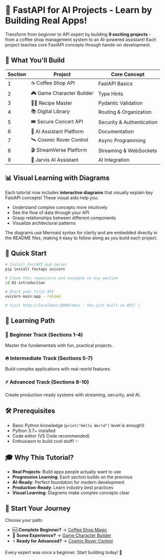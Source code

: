 # 🚀 FastAPI for AI Projects - Learn by Building Real Apps!

Transform from beginner to API expert by building **9 exciting projects** - from a coffee shop management system to an AI-powered assistant! Each project teaches core FastAPI concepts through hands-on development.

## 🎯 What You'll Build

| Section | Project | Core Concept | 
|---------|---------|--------------|
| 1 | ☕ Coffee Shop API | FastAPI Basics |
| 2 | 🎮 Game Character Builder | Type Hints |
| 3 | 👨‍🍳 Recipe Master | Pydantic Validation |
| 4 | 📚 Digital Library | Routing & Organization |
| 5 | 🎟️ Secure Concert API | Security & Authentication |
| 6 | 🤖 AI Assistant Platform | Documentation |
| 7 | 🛰️ Cosmic Rover Control | Async Programming |
| 8 | 🎬 StreamVerse Platform | Streaming & WebSockets |
| 9 | 🤖 Jarvis AI Assistant | AI Integration |

## 📊 Visual Learning with Diagrams

Each tutorial now includes **interactive diagrams** that visually explain key FastAPI concepts! These visual aids help you:

- Understand complex concepts more intuitively
- See the flow of data through your API
- Grasp relationships between different components
- Visualize architectural patterns

The diagrams use Mermaid syntax for clarity and are embedded directly in the README files, making it easy to follow along as you build each project.

## 🚀 Quick Start

```bash
# Install FastAPI and server
pip install fastapi uvicorn

# Clone this repository and navigate to any section
cd 01-introduction

# Start your first API
uvicorn main:app --reload

# Visit http://localhost:8000/docs - You just built an API! 🎉
```

## 📖 Learning Path

### 🌱 **Beginner Track** (Sections 1-4)
Master the fundamentals with fun, practical projects.

### 🔥 **Intermediate Track** (Sections 5-7) 
Build complex applications with real-world features.

### ⚡ **Advanced Track** (Sections 8-10)
Create production-ready systems with streaming, security, and AI.

## 🛠️ Prerequisites

- Basic Python knowledge (`print("Hello World")` level is enough!)
- Python 3.7+ installed
- Code editor (VS Code recommended)
- Enthusiasm to build cool stuff! ✨

## 🎓 Why This Tutorial?

- **Real Projects**: Build apps people actually want to use
- **Progressive Learning**: Each section builds on the previous
- **AI-Ready**: Perfect foundation for modern development
- **Production-Ready**: Learn industry best practices
- **Visual Learning**: Diagrams make complex concepts clear

## 🚀 Start Your Journey

Choose your path:
- 🆕 **Complete Beginner?** → [Coffee Shop Magic](introduction/)
- 🔄 **Some Experience?** → [Game Character Builder](type-hints/)  
- ⚡ **Ready for Advanced?** → [Cosmic Rover Control](async/)

Every expert was once a beginner. Start building today! 🎯 